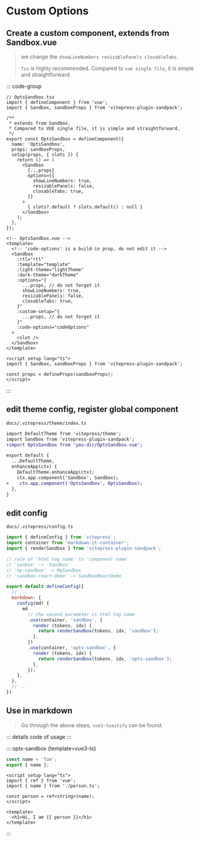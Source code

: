 <script setup>
import opts from '../codes/custom-usage/options.ts';
</script>

# Custom Options

## Create a custom component, extends from Sandbox.vue

> we change the `showLineNumbers resizablePanels closableTabs`.
>
> `Tsx` is highly recommended. Compared to `vue single file`, it is simple and straightforward.

::: code-group
```tsx [write with .tsx]
// OptsSandbox.tsx
import { defineComponent } from 'vue';
import { Sandbox, sandboxProps } from 'vitepress-plugin-sandpack';

/**
 * extends from Sandbox.
 * Compared to VUE single file, it is simple and straightforward.
 */
export const OptsSandbox = defineComponent({
  name: 'OptsSandbox',
  props: sandboxProps,
  setup(props, { slots }) {
    return () => (
      <Sandbox
        {...props}
        options={{
          showLineNumbers: true,
          resizablePanels: false,
          closableTabs: true,
        }}
      >
        { slots?.default ? slots.default() : null }
      </Sandbox>
    );
  },
});
```

```vue [write with .vue]
<!-- OptsSandbox.vue -->
<template>
  <!-- 'code-options' is a build-in prop, do not edit it -->
  <Sandbox
    :rtl="rtl"
    :template="template"
    :light-theme="lightTheme"
    :dark-theme="darkTheme"
    :options="{
      ...props, // do not forget it
      showLineNumbers: true,
      resizablePanels: false,
      closableTabs: true,
    }"
    :custom-setup="{
      ...props, // do not forget it
    }"
    :code-options="codeOptions"
  >
    <slot />
  </Sandbox>
</template>

<script setup lang="ts">
import { Sandbox, sandboxProps } from 'vitepress-plugin-sandpack';

const props = defineProps(sandboxProps);
</script>
```
:::

## edit theme config, register global component

`docs/.vitepress/theme/index.ts`

```diff
import DefaultTheme from 'vitepress/theme';
import Sandbox from 'vitepress-plugin-sandpack';
+import OptsSandbox from 'you-dir/OptsSandbox.vue';

export default {
  ...DefaultTheme,
  enhanceApp(ctx) {
    DefaultTheme.enhanceApp(ctx);
    ctx.app.component('Sandbox', Sandbox);
+    ctx.app.component('OptsSandbox', OptsSandbox);
  },
}
```

## edit config

`docs/.vitepress/config.ts`

```js
import { defineConfig } from 'vitepress';
import container from 'markdown-it-container';
import { renderSandbox } from 'vitepress-plugin-sandpack';

// rule of 'html tag name' to 'component name'
// 'sanbox' -> 'Sandbox'
// 'my-sandbox' -> MySandbox
// 'sandbox-react-demo' -> SandboxReactDemo

export default defineConfig({
  // ...
  markdown: {
    config(md) {
      md
        // the second parameter is html tag name
        .use(container, 'sandbox', {
          render (tokens, idx) {
            return renderSandbox(tokens, idx, 'sandbox');
          },
        })
        .use(container, 'opts-sandbox', {
          render (tokens, idx) {
            return renderSandbox(tokens, idx, 'opts-sandbox');
          },
        });
    },
  },
  // ...
})
```

## Use in markdown

> Go through the above steps, `vue3-toastify` can be found.

::: details code of usage
<CodePanel :value="opts" />
:::

::: opts-sandbox {template=vue3-ts}
```js /src/person.ts
const name = 'Tom';
export { name };
```

```vue /src/App.vue
<script setup lang="ts">
import { ref } from 'vue';
import { name } from './person.ts';

const person = ref<string>(name);
</script>

<template>
  <h1>Hi, I am {{ person }}</h1>
</template>
```
:::
